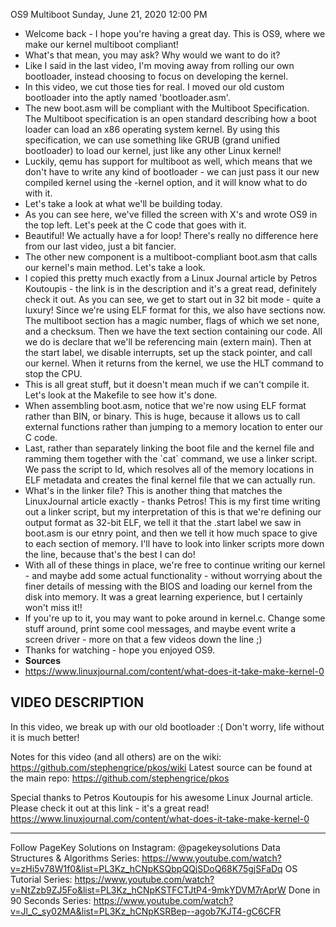 OS9 Multiboot
Sunday, June 21, 2020
12:00 PM
 
- Welcome back - I hope you\'re having a great day. This is OS9, where we make our kernel multiboot compliant!
- What\'s that mean, you may ask? Why would we want to do it?
- Like I said in the last video, I\'m moving away from rolling our own bootloader, instead choosing to focus on developing the kernel.
- In this video, we cut those ties for real. I moved our old custom bootloader into the aptly named \'bootloader.asm\'.
- The new boot.asm will be compliant with the Multiboot Specification. The Multiboot specification is an open standard describing how a boot loader can load an x86 operating system kernel. By using this specification, we can use something like GRUB (grand unified bootloader) to load our kernel, just like any other Linux kernel!
- Luckily, qemu has support for multiboot as well, which means that we don\'t have to write any kind of bootloader - we can just pass it our new compiled kernel using the -kernel option, and it will know what to do with it.
- Let\'s take a look at what we\'ll be building today.
- As you can see here, we\'ve filled the screen with X\'s and wrote OS9 in the top left. Let\'s peek at the C code that goes with it.
- Beautiful! We actually have a for loop! There\'s really no difference here from our last video, just a bit fancier.
- The other new component is a multiboot-compliant boot.asm that calls our kernel\'s main method. Let\'s take a look.
- I copied this pretty much exactly from a Linux Journal article by Petros Koutoupis - the link is in the description and it\'s a great read, definitely check it out. As you can see, we get to start out in 32 bit mode - quite a luxury! Since we\'re using ELF format for this, we also have sections now. The multiboot section has a magic number, flags of which we set none, and a checksum. Then we have the text section containing our code. All we do is declare that we\'ll be referencing main (extern main). Then at the start label, we disable interrupts, set up the stack pointer, and call our kernel. When it returns from the kernel, we use the HLT command to stop the CPU.
- This is all great stuff, but it doesn\'t mean much if we can\'t compile it. Let\'s look at the Makefile to see how it\'s done.
- When assembling boot.asm, notice that we\'re now using ELF format rather than BIN, or binary. This is huge, because it allows us to call external functions rather than jumping to a memory location to enter our C code.
- Last, rather than separately linking the boot file and the kernel file and ramming them together with the \`cat\` command, we use a linker script. We pass the script to ld, which resolves all of the memory locations in ELF metadata and creates the final kernel file that we can actually run.
- What\'s in the linker file? This is another thing that matches the LinuxJournal article exactly - thanks Petros! This is my first time writing out a linker script, but my interpretation of this is that we\'re defining our output format as 32-bit ELF, we tell it that the .start label we saw in boot.asm is our etnry point, and then we tell it how much space to give to each section of memory. I\'ll have to look into linker scripts more down the line, because that\'s the best I can do!
- With all of these things in place, we\'re free to continue writing our kernel - and maybe add some actual functionality - without worrying about the finer details of messing with the BIOS and loading our kernel from the disk into memory. It was a great learning experience, but I certainly won\'t miss it!!
- If you\'re up to it, you may want to poke around in kernel.c. Change some stuff around, print some cool messages, and maybe event write a screen driver - more on that a few videos down the line ;)
- Thanks for watching - hope you enjoyed OS9.
- **Sources**
- <https://www.linuxjournal.com/content/what-does-it-take-make-kernel-0>

## VIDEO DESCRIPTION
In this video, we break up with our old bootloader :( Don\'t worry, life without it is much better!

Notes for this video (and all others) are on the wiki:
<https://github.com/stephengrice/pkos/wiki>
Latest source can be found at the main repo:
<https://github.com/stephengrice/pkos>

Special thanks to Petros Koutoupis for his awesome Linux Journal article. Please check it out at this link - it\'s a great read!
<https://www.linuxjournal.com/content/what-does-it-take-make-kernel-0>

----------------------

Follow PageKey Solutions on Instagram: @pagekeysolutions
Data Structures & Algorithms Series: <https://www.youtube.com/watch?v=zHi5v78W1f0&list=PL3Kz_hCNpKSQbpQQjSDoQ68K75gjSFaDq>
OS Tutorial Series: <https://www.youtube.com/watch?v=NtZzb9ZJ5Fo&list=PL3Kz_hCNpKSTFCTJtP4-9mkYDVM7rAprW>
Done in 90 Seconds Series: <https://www.youtube.com/watch?v=Jl_C_sy02MA&list=PL3Kz_hCNpKSRBep--agob7KJT4-gC6CFR>

